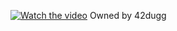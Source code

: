[![Watch the video](https://i.imgur.com/vKb2F1B.png)](https://www.youtube.com/watch?v=YP-rhjeFRB8&list=RDq90TwoJwl4s&index=11&ab_channel=YeatMusic)
Owned by 42dugg
